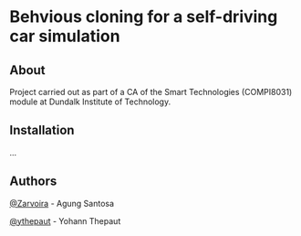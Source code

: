 # Behvious cloning for a self-driving car simulation

## About

Project carried out as part of a CA of the Smart Technologies (COMPI8031) module at Dundalk Institute of Technology.


## Installation

...


## Authors

[@Zarvoira](https://github.com/Zarvoira) - Agung Santosa

[@ythepaut](https://github.com/ythepaut) - Yohann Thepaut
